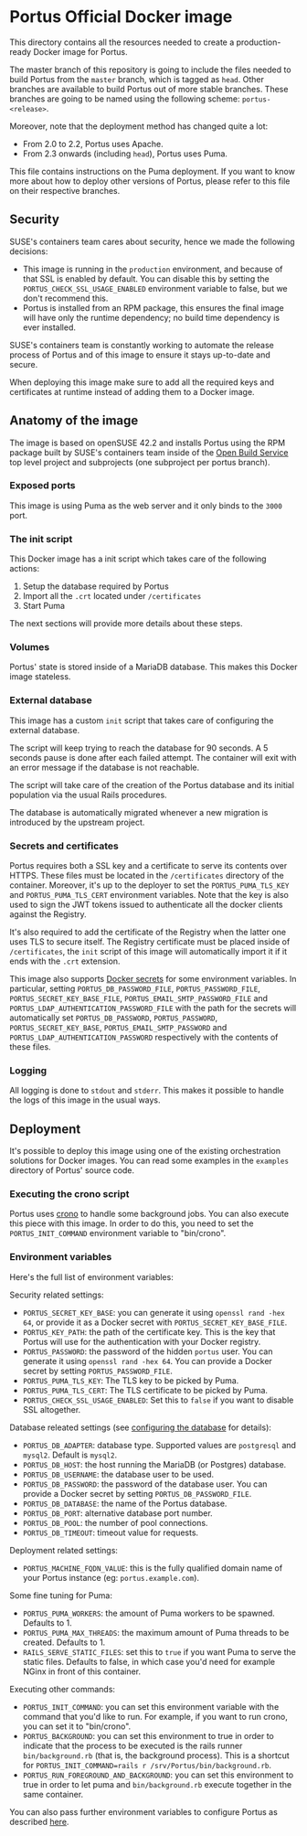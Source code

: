 # Portus Official Docker image

This directory contains all the resources needed to create a production-ready
Docker image for Portus.

The master branch of this repository is going to include the files needed
to build Portus from the `master` branch, which is tagged as `head`. Other
branches are available to build Portus out of more stable branches. These
branches are going to be named using the following scheme: `portus-<release>`.

Moreover, note that the deployment method has changed quite a lot:

- From 2.0 to 2.2, Portus uses Apache.
- From 2.3 onwards (including `head`), Portus uses Puma.

This file contains instructions on the Puma deployment. If you want to know more
about how to deploy other versions of Portus, please refer to this file on their
respective branches.

## Security

SUSE's containers team cares about security, hence we made the following
decisions:

  * This image is running in the `production` environment, and because of that
    SSL is enabled by default. You can disable this by setting the
    `PORTUS_CHECK_SSL_USAGE_ENABLED` environment variable to false, but we don't
    recommend this.
  * Portus is installed from an RPM package, this ensures the final image will
    have only the runtime dependency; no build time dependency is ever installed.

SUSE's containers team is constantly working to automate the release process
of Portus and of this image to ensure it stays up-to-date and secure.

When deploying this image make sure to add all the required keys and
certificates at runtime instead of adding them to a Docker image.

## Anatomy of the image

The image is based on openSUSE 42.2 and installs Portus using the RPM package
built by SUSE's containers team inside of the [Open Build Service](https://build.opensuse.org/project/subprojects/Virtualization:containers:Portus)
top level project and subprojects (one subproject per portus branch).

### Exposed ports

This image is using Puma as the web server and it only binds to the `3000`
port.

### The init script

This Docker image has a init script which takes care of the following actions:

  1. Setup the database required by Portus
  2. Import all the `.crt` located under `/certificates`
  3. Start Puma

The next sections will provide more details about these steps.

### Volumes

Portus' state is stored inside of a MariaDB database. This makes this Docker
image stateless.

### External database

This image has a custom `init` script that takes care of configuring the external
database.

The script will keep trying to reach the database for 90 seconds. A 5 seconds
pause is done after each failed attempt. The container will exit with an error
message if the database is not reachable.

The script will take care of the creation of the Portus database and its initial
population via the usual Rails procedures.

The database is automatically migrated whenever a new migration is introduced
by the upstream project.

### Secrets and certificates

Portus requires both a SSL key and a certificate to serve its contents over
HTTPS. These files must be located in the `/certificates` directory of the
container. Moreover, it's up to the deployer to set the `PORTUS_PUMA_TLS_KEY`
and `PORTUS_PUMA_TLS_CERT` environment variables. Note that the key is also
used to sign the JWT tokens issued to authenticate all the docker clients
against the Registry.

It's also required to add the certificate of the Registry when the latter one
uses TLS to secure itself. The Registry certificate must be placed inside
of `/certificates`, the `init` script of this image will automatically import
it if it ends with the `.crt` extension.

This image also supports [Docker
secrets](https://docs.docker.com/engine/swarm/secrets/) for some environment
variables. In particular, setting `PORTUS_DB_PASSWORD_FILE`,
`PORTUS_PASSWORD_FILE`, `PORTUS_SECRET_KEY_BASE_FILE`,
`PORTUS_EMAIL_SMTP_PASSWORD_FILE` and `PORTUS_LDAP_AUTHENTICATION_PASSWORD_FILE`
with the path for the secrets will automatically set `PORTUS_DB_PASSWORD`,
`PORTUS_PASSWORD`, `PORTUS_SECRET_KEY_BASE`, `PORTUS_EMAIL_SMTP_PASSWORD` and
`PORTUS_LDAP_AUTHENTICATION_PASSWORD` respectively with the contents of these
files.

### Logging

All logging is done to `stdout` and `stderr`. This makes it possible to handle
the logs of this image in the usual ways.

## Deployment

It's possible to deploy this image using one of the existing orchestration
solutions for Docker images. You can read some examples in the `examples`
directory of Portus' source code.

### Executing the crono script

Portus uses [crono](https://github.com/plashchynski/crono) to handle some
background jobs. You can also execute this piece with this image. In order to do
this, you need to set the `PORTUS_INIT_COMMAND` environment variable to
"bin/crono".

### Environment variables

Here's the full list of environment variables:

Security related settings:

  * `PORTUS_SECRET_KEY_BASE`: you can generate it using `openssl rand -hex 64`,
    or provide it as a Docker secret with `PORTUS_SECRET_KEY_BASE_FILE`.
  * `PORTUS_KEY_PATH`: the path of the certificate key. This is the key that
    Portus will use for the authentication with your Docker registry.
  * `PORTUS_PASSWORD`: the password of the hidden `portus` user. You can
    generate it using `openssl rand -hex 64`. You can provide a Docker secret by
    setting `PORTUS_PASSWORD_FILE`.
  * `PORTUS_PUMA_TLS_KEY`: The TLS key to be picked by Puma.
  * `PORTUS_PUMA_TLS_CERT`: The TLS certificate to be picked by Puma.
  * `PORTUS_CHECK_SSL_USAGE_ENABLED`: Set this to `false` if you want to disable
    SSL altogether.

Database releated settings (see [configuring the database](http://port.us.org/docs/database.html) for details):

  * `PORTUS_DB_ADAPTER`: database type. Supported values are `postgresql` and `mysql2`. Default is `mysql2`.
  * `PORTUS_DB_HOST`: the host running the MariaDB (or Postgres) database.
  * `PORTUS_DB_USERNAME`: the database user to be used.
  * `PORTUS_DB_PASSWORD`: the password of the database user. You can provide a
    Docker secret by setting `PORTUS_DB_PASSWORD_FILE`.
  * `PORTUS_DB_DATABASE`: the name of the Portus database.
  * `PORTUS_DB_PORT`: alternative database port number.
  * `PORTUS_DB_POOL`: the number of pool connections.
  * `PORTUS_DB_TIMEOUT`: timeout value for requests.

Deployment related settings:

  * `PORTUS_MACHINE_FQDN_VALUE`: this is the fully qualified domain name of your
    Portus instance (eg: `portus.example.com`).

Some fine tuning for Puma:

  * `PORTUS_PUMA_WORKERS`: the amount of Puma workers to be spawned. Defaults to 1.
  * `PORTUS_PUMA_MAX_THREADS`: the maximum amount of Puma threads to be
    created. Defaults to 1.
  * `RAILS_SERVE_STATIC_FILES`: set this to `true` if you want Puma to serve the
    static files. Defaults to false, in which case you'd need for example NGinx
    in front of this container.

Executing other commands:

  * `PORTUS_INIT_COMMAND`: you can set this environment variable with the
    command that you'd like to run. For example, if you want to run crono, you
    can set it to "bin/crono".
  * `PORTUS_BACKGROUND`: you can set this environment to true in order to
    indicate that the process to be executed is the rails runner
    `bin/background.rb` (that is, the background process). This is a shortcut
    for `PORTUS_INIT_COMMAND=rails r /srv/Portus/bin/background.rb`.
  * `PORTUS_RUN_FOREGROUND_AND_BACKGROUND`: you can set this environment to true in order to 
    let puma and `bin/background.rb` execute together in the same container.

You can also pass further environment variables to configure Portus as
described [here](http://port.us.org/docs/Configuring-Portus.html#override-specific-configuration-options).
